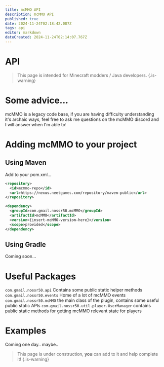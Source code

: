 ```yaml
---
title: mcMMO API
description: mcMMO API
published: true
date: 2024-11-24T02:18:42.087Z
tags: api
editor: markdown
dateCreated: 2024-11-24T02:14:07.767Z
---
```


# API
> This page is intended for Minecraft modders / Java developers.
{.is-warning}

# Some advice...
mcMMO is a legacy code base, if you are having difficulty understanding it's archaic ways, feel free to ask me questions on the mcMMO discord and I will answer when I'm able to!

# Adding mcMMO to your project

## Using Maven
Add to your pom.xml...
```xml
<repository>
  <id>mcmmo-repo</id>
  <url>https://nexus.neetgames.com/repository/maven-public</url>
</repository>
```

```xml
<dependency>
  <groupId>com.gmail.nossr50.mcMMO</groupId>
  <artifactId>mcMMO</artifactId>
  <version>{insert-mcMMO-version-here}</version>
  <scope>provided</scope>
</dependency>
```
## Using Gradle
Coming soon...

# Useful Packages
`com.gmail.nossr50.api` Contains some public static helper methods
`com.gmail.nossr50.events` Home of a lot of mcMMO events
`com.gmail.nossr50.mcMMO` the main class of the plugin, contains some useful public static APIs
`com.gmail.nossr50.util.player.UserManager` contains public static methods for getting mcMMO relevant state for players

# Examples
Coming one day.. maybe..
> This page is under construction, **you** can add to it and help complete it!
{.is-warning}